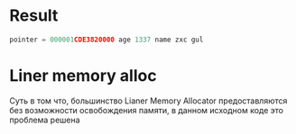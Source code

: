 # Result

```c
pointer = 000001CDE3820000 age 1337 name zxc gul
```
# Liner memory alloc

Суть в том что, большинство Lianer Memory Allocator предоставляются без возможности освобождения памяти, в данном исходном коде это проблема решена
